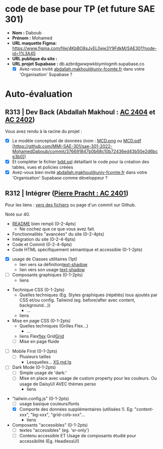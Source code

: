 # code de base pour TP (et future SAE 301)

- **Nom :** Daboub
- **Prénom :** Mohamed
- **URL maquette Figma:** https://www.figma.com/file/4KbBO8sJvEL0eje3Y9FdkM/SAE301?node-id=1%3A45
- **URL publique du site :**
- **URL projet Supabase :** db.azbrdgwwpwkbiymlogmh.supabase.co
  - [x] Avez-vous invité abdallah.makhoul@univ-fcomte.fr dans votre 'Organisation' Supabase ?

# Auto-évaluation

## R313 | Dev Back (Abdallah Makhoul : [AC 2404](https://moodle.univ-fcomte.fr/mod/assign/view.php?id=612670) et [AC 2402](https://moodle.univ-fcomte.fr/mod/assign/view.php?id=612669))

Vous avez rendu à la racine du projet :

- [x] Le modèle conceptuel de données (nom : [MCD.png](/MCD.png) ou [MCD.pdf](/MCD.pdf) [https://github.com/MMI-SAE-301/sae-301-2022-MohamedDaboub/commit/376691847b0b68c10b72436ed43b50e2d6bce3b0])
- [x] Et compléter le fichier [bdd.sql](/bdd.sql) détaillant le code pour la création des tables, vues et policies créées
- [x] Avez-vous bien invité abdallah.makhoul@univ-fcomte.fr dans votre 'Organisation' Supabase comme développeur ?

## R312 | Intégrer ([Pierre Pracht : AC 2401](https://moodle.univ-fcomte.fr/mod/assign/view.php?id=612668))

Pour les liens :
[vers des fichiers](https://docs.github.com/en/repositories/managing-your-repositorys-settings-and-features/customizing-your-repository/about-readmes#relative-links-and-image-paths-in-readme-files) ou page d'un commit sur Github.

Noté sur 40.

- [README](/README.md) bien rempli (0-2-4pts)
  - Ne cochez que ce que vous avez fait.
- Fonctionnalités "avancées" du site (0-2-4pts)
- Intégration du site (0-2-4-6pts)
- Code et Commit (0-2-4-6pts)
- Code HTML spécifiquement sémantique et accessible (0-1-2pts)

- [x] usage de Classes utilitaires (1pt)
  - lien vers sa définition[text-shadow](/src/index.css#L8)
  - lien vers son usage [text-shadow](/src/pages/Connexion.vue#L18)
- [ ] Composants graphiques (0-1-2pts)
  - liens
- Technique CSS (0-1-2pts)
  - Quelles techniques (Eg. Styles graphiques (répétés) tous ajoutés par CSS et/ou
    config. Tailwind (eg. before/after avec content, background...))
    - ...
  - liens
- Mise en page CSS (0-1-2pts)
  - Quelles techniques (Grilles Flex...)
    - ...
  - liens Flex[flex](/src/pages/index.vue#L53) Grid[Grid](/src/pages/Inspirations.vue#L9)
  - [ ] Mise en page fluide
- [ ] Mobile First (0-1-2pts)
  - [ ] Plusieurs tailles
    - Lesquelles... [XS](),[md](),[lg]()
- [ ] Dark Mode (0-1-2pts)
  - [ ] Simple usage de 'dark:'
  - [ ] Mise en place avec usage de custom property pour les couleurs. Ou usage de DaisyUI AVEC thèmes perso
    - liens
- "tailwin.config.js" (0-1-2pts)
  - [ ] usage basique couleurs/fonts
  - [x] Comporte des données supplémentaires (utilisées !). Eg: "content-xxx", "bg-xxx", "grid-cols-xxx"...
    - liens
- Composants "accessibles" (0-1-2pts)
  - [ ] textes "accessibles" (eg. 'sr-only')
  - [ ] Contenu accessible ET Usage de composants étudié pour accessibilité (Eg. HeadlessUI)

[^1]: Supprimez les mentions inutiles.
